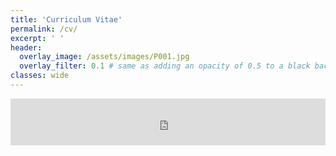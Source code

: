 ```yaml
---
title: 'Curriculum Vitae'
permalink: /cv/
excerpt: ' '
header:
  overlay_image: /assets/images/P001.jpg
  overlay_filter: 0.1 # same as adding an opacity of 0.5 to a black background
classes: wide
---
```


<embed src="https://carlasrebot.github.io/CSrebot.github.io/assets/files/cv_srebot.pdf" type="application/pdf" width="100%" height="75"/>
